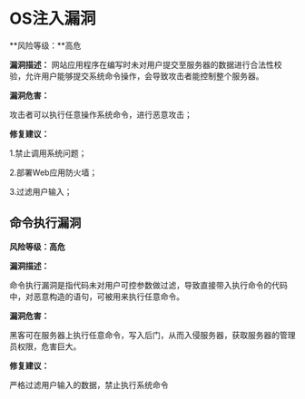 # OS注入漏洞

**风险等级：**高危

**漏洞描述：**
网站应用程序在编写时未对用户提交至服务器的数据进行合法性校验，允许用户能够提交系统命令操作，会导致攻击者能控制整个服务器。

**漏洞危害：**

攻击者可以执行任意操作系统命令，进行恶意攻击；

**修复建议：**

1.禁止调用系统问题；

2.部署Web应用防火墙；

3.过滤用户输入；



## 命令执行漏洞

**风险等级：高危**

**漏洞描述：**

命令执行漏洞是指代码未对用户可控参数做过滤，导致直接带入执行命令的代码中，对恶意构造的语句，可被用来执行任意命令。

**漏洞危害：**

黑客可在服务器上执行任意命令，写入后门，从而入侵服务器，获取服务器的管理员权限，危害巨大。

**修复建议：**

严格过滤用户输入的数据，禁止执行系统命令